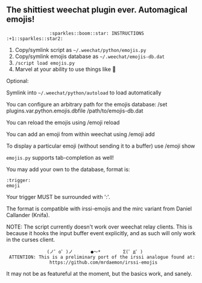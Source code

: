 The shittiest weechat plugin ever. Automagical emojis!
------------------------------------------------------------------------------

                    :sparkles::boom::star: INSTRUCTIONS :+1::sparkles::star2:

1. Copy/symlink script as `~/.weechat/python/emojis.py`
2. Copy/symlink emojis database as `~/.weechat/emojis-db.dat`
3. `/script load emojis.py`
4. Marvel at your ability to use things like :horse:

Optional:

Symlink into `~/.weechat/python/autoload` to load automatically

You can configure an arbitrary path for the emojis database:
    /set plugins.var.python.emojis.dbfile /path/to/emojis-db.dat

You can reload the emojis using
    /emoji reload
  
You can add an emoji from within weechat using
    /emoji add <name> <emoji>
  
To display a particular emoji (without sending it to a buffer) use
    /emoji show <name>
  
`emojis.py` supports tab-completion as well!

You may add your own to the database, format is:

    :trigger:
    emoji

Your trigger MUST be surrounded with ':'.

The format is compatible with irssi-emojis and the mirc variant from
Daniel Callander (Knifa).

NOTE: The script currently doesn't work over weechat relay clients. This is
because it hooks the input buffer event explicitly, and as such will only work
in the curses client.

                   (ノ゜o゜)ノ　　　　●～*　　　　　Σ(゜д゜)
     ATTENTION: This is a preliminary port of the irssi analogue found at:
                    https://github.com/mrdaemon/irssi-emojis
  It may not be as featureful at the moment, but the basics work, and sanely.
